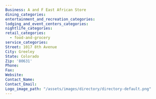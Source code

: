 ```yaml
---
Business: A and F East African Store
dining_categories:
entertainment_and_recreation_categories:
lodging_and_event_centers_categories:
nightlife_categories:
retail_categories:
  - food-and-grocery
service_categories:
Street: 1017 8th Avenue
City: Greeley
State: Colorado
Zip: '80631'
Phone:
Fax:
Website:
Contact_Name:
Contact_Email:
Logo_image_path: "/assets/images/directory/directory-default.png"
---
```



